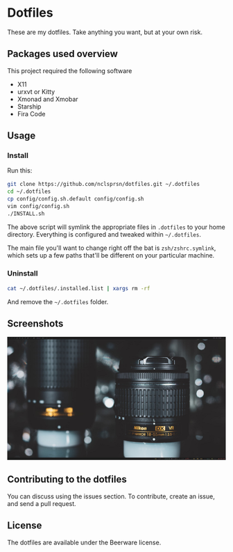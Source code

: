 # Dotfiles

These are my dotfiles. Take anything you want, but at your own risk.

## Packages used overview

This project required the following software

  * X11
  * urxvt or Kitty
  * Xmonad and Xmobar
  * Starship
  * Fira Code

## Usage

### Install

Run this:

```sh
git clone https://github.com/nclsprsn/dotfiles.git ~/.dotfiles
cd ~/.dotfiles
cp config/config.sh.default config/config.sh
vim config/config.sh
./INSTALL.sh
```

The above script will symlink the appropriate files in `.dotfiles` to your home directory.
Everything is configured and tweaked within `~/.dotfiles`.

The main file you'll want to change right off the bat is `zsh/zshrc.symlink`,
which sets up a few paths that'll be different on your particular machine.

### Uninstall

```sh
cat ~/.dotfiles/.installed.list | xargs rm -rf
```

And remove the `~/.dotfiles` folder.

## Screenshots

![Screenshot desktop](./docs/screenshot_example.jpg "Screenshot desktop")

## Contributing to the dotfiles

You can discuss using the issues section. To contribute, create an issue, and send a pull request.

## License

The dotfiles are available under the Beerware license.
